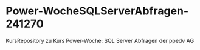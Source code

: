 # Power-WocheSQLServerAbfragen-241270
KursRepository zu Kurs Power-Woche: SQL Server Abfragen der ppedv AG
